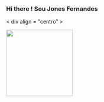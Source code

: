 ### Hi there ! Sou Jones Fernandes

< div align = "centro" >

  <a href = " https://github.com/jonesfernandes " >
 <img height="180em" src="https://github-readme-stats.vercel.app/api/top-langs/?username=jonesfernandes&layout=compact&langs_count=7&theme=dracula"/>
